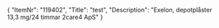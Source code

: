 {
  "ItemNr": "119402",
  "Title": "test",
  "Description": "Exelon, depotplåster 13,3 mg/24 timmar 2care4 ApS"
}